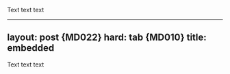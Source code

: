 Text text text

---
layout: post {MD022}
hard:	tab {MD010}
title: embedded
---

Text text text

<!-- markdownlint-configure-file {
  "MD041": false
} -->
